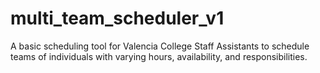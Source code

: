 # multi_team_scheduler_v1
A basic scheduling tool for Valencia College Staff Assistants to schedule teams of individuals with varying hours, availability, and responsibilities.
